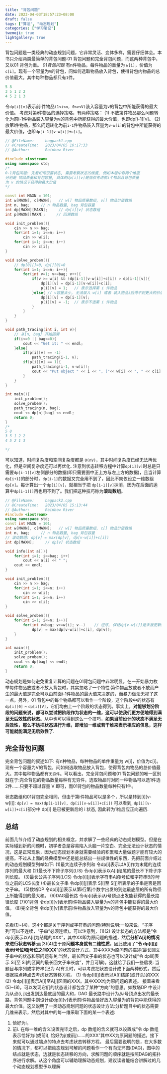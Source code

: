 ```yaml
---
title: "背包问题"
date: 2023-04-03T18:57:23+08:00
draft: false
tags: ["算法", "动态规划"]
categories: ["学习笔记"]
twemoji: true
lightgallery: true
---
```

背包问题是一类经典的动态规划问题，它非常灵活、变体多样，需要仔细体会。本书只介绍两类最简单的背包问题:01 背包问题和完全背包问题，而这两种背包中，又以01 背包为重。
*01背包问题*
有n件物品，每件物品的重量为 `w[i]`，价值为`c[i]`。现有一个容量为`V`的背包，问如何选取物品放入背包，使得背包内物品的总价值最大。其中每种物品都只有`1`件。
```c++
5 8
3 5 1 2 2
4 5 2 1 3
```
令`dp[i][v]`表示前i件物品`(1<i<n, 0<v<V)`装入容量为v的背包中所能获得的最大价值。
考虑对第i件物品的选择策略，有两种策略：
(1) 不放第件物品那么问题转化为前i-1件物品装入容量为v的背包中所能获得的最大价值，也即dp[i-1][v]。
(2) 放第i件物品，那么问题转化为前`i-1`件物品装入容量为`v-w[i]`的背包中所能获得的最大价值，也即`dp[i-1][v-w[i]]+c[i]`。 
```c++
// @FileName:     bagpack1.cpp
// @CreateTime:   2023/04/05 10:17:33
// @Author:       Rainbow River

#include <iostream>
using namespace std;
/*
0-1背包问题: 先看如何设置状态, 需要考察状态的维度, 例如本题中有两个维度
分别是 物品质量和背包容量, 具体的dp[i][v]是指仅考虑前i个物品且背包质量
为 v 的情况下获得的最大价值
*/

const int MAXN = 101;
int w[MAXN], c[MAXN];   // w[] 物品质量数组, v[] 物品价值数组
int n, bag;     // n 物品数量, bag 背包容量
int dp[MAXN][MAXN];     // dp[i][v] 状态数组
int p[MAXN][MAXN];     // 回溯数组

void init_problem(){
    cin >> n >> bag;
    for(int i=1; i<=n; i++)
        cin >> w[i];
    for(int i=1; i<=n; i++)
        cin >> c[i];
}

void solve_probem(){
    // dp[0][]=0, dp[][0]=0
    for(int i=1; i<=n; i++){
        for(int v=1; v<=bag; v++){
            if(v >= w[i] && (dp[i-1][v-w[i]]+c[i]) > dp[i-1][v]){
                dp[i][v] = dp[i-1][v-w[i]]+c[i];
                p[i][v] = 1;   // 表示选择第 i 件物品
            }else{ // v容量太小, 无法装入 w[i] 或者 装入物品i后得不到更大的价值
                dp[i][v] = dp[i-1][v];    
                p[i][v] = -1;  // 表示不选第 i 件物品
            }
        }
    }
}

void path_tracing(int i, int v){
    // 从[n, bag] 开始回溯
    if(i<=0 || bag<=0){
        cout << "Get it: " << endl;
    }else{
        if(p[i][v] == -1)
            path_tracing(i-1, v);
        if(p[i][v] == 1){
            path_tracing(i-1, v-w[i]);
            cout << "Put object " << i << ", ("<< w[i] << ", " << c[i] << ")" << endl;
        }
    }
}

int main(){
    init_problem();
    solve_probem();
    path_tracing(n, bag);
    cout << dp[n][bag] << endl;
    return 0;
}
/*
5 8
3 5 1 2 2
4 5 2 1 3

*/
```
可以知道，时间复杂度和空间复杂度都是 `O(nV)`，其中时间复杂度已经无法再优化，但是空间复杂度还可以再优化.
注意到状态转移方程中计算`dp[i][v]`时总是只需要`dp[i-1][v]`左侧部分的数据(即只需要图中正上方与左上方的数据)，且当计算`dp[i+1]`的部分时，`dp[i-1]`的数据又完全用不到了，因此不妨仅设立一维数组 `dp[v]`。每计算出一个`dp[i][v]`，就相当于把 `dp[i-1][v]`抹消，因为在后面的运算中`dp[i-1][]`再也用不到了。我们把这种技巧称为**滚动数组**。
```c++
// @FileName:     bagpack2.cpp
// @CreateTime:   2023/04/05 15:13:44
// @Author:       Rainbow River
#include <iostream>
using namespace std;
const int MAXN = 101;
int w[MAXN], c[MAXN];   // w[] 物品质量数组, c[] 物品价值数组
int n, bag;     // n 物品数量, bag 背包容量
// 滚动数组: dp[v] = max(dp[v], dp[v-w[i]]+c[i])
int dp[MAXN];     // dp[v] 状态数组

void info(int a[]){
    for(int i=1; i<=bag; i++)
        cout << a[i] << " ";
    cout << endl;
}

void init_problem(){
    cin >> n >> bag;
    for(int i=1; i<=n; i++)
        cin >> w[i];
    for(int i=1; i<=n; i++)
        cin >> c[i];
}

void solve_probem(){
    for(int i=1; i<=n; i++){
        for(int v=bag; v>=w[i]; v--)    // 逆序, 保证dp[v-w[i]]是未被更新过的(i-1的状态)
            dp[v] = max(dp[v-w[i]]+c[i], dp[v]);
    }
}

int main(){
    init_problem();
    solve_probem();
    cout << dp[bag] << endl;
    return 0;
}
```

动态规划是如何避免重复计算的问题在01背包问题中非常明显。在一开始暴力枚举每件物品放或者不放入背包时，其实忽略了一个特性:第件物品放或者不放而产生的最大值是完全可以由前面i-1件物品的最大值来决定的，而暴力做法无视了这一点。另外，01 背包中的每个物品都可以看作一个阶段，这个阶段中的状态有`dp[i][0]` ~ `dp[i][V]`，它们均由上一个阶段的状态得到。事实上，**对能够划分阶段的问题来说，都可以尝试把阶段作为状态的一维，这可以使我们更方便地得到满足无后效性的状态**。从中也可以得到这么一个技巧，**如果当前设计的状态不满足无后效性，那么不妨把状态进行升维，即增加一维或若干维来表示相应的信息，这样可能就能满足无后效性了**.

## 完全背包问题
完全背包问题的叙述如下:
有n种物品，每种物品的单件重量为 w[i]，价值为c[i]。现有一个容量为V的背包，问如何选取物品放入背包，使得背包内物品的总价值最大。其中每种物品都有`无穷件`。可以看出，完全背包问题和01 背包问题的唯一区别就在于:完全背包的物品数量每种有无穷件，选取物品时对同一种物品可以选1件选2件......只要不超过容量 V 即可，而01背包的物品数量每种只有1件。

状态数组和01背包完全相同，但由于第i件物品可以是多个，所以是转到[i][v-w[i]]:
```dp[v] = max(dp[i-1][v], dp[i][v-w[i]]+c[i])```
可以看到, `dp[i][v-w[i]]+c[i]`部分中 dp[i] 是已被更新后的 i 状态, 因此转为1维后应正向遍历.


## 总结
前面几节介绍了动态规划的相关概念，并求解了一些经典的动态规划模型。但是在实际碰到新的问题时，初学者总是容易陷入头脑一片空白、完全无法设计状态的情况，这是正常现象，因为动态规划本身就需要经验的积累和大量做题才能有较大的提高。不过从上面的经典模型中还是能总结出一些规律性的东西，先把前面介绍过的动态规划模型列举如下:
(1)最大连续子序列和
令dp[i]表示以A[i]作为末尾的连续序列的最大和
(2)最长不下降子序列(LIS)
令dp[i]表示以A[i]结尾的最长不下降子序列长度。
(3)最长公共子序列(LCS)
令dp[i][j]表示字符串A的i号位和字符串B的i号位之前的LCS长度
(4)最长文子串
令dp[i][j]表示 S[i]至 S[j]所表示的子串是否是回文子串。
(5)数塔DP
令dp[i][j]表示从第i行第j个数字出发的到达最底层的所有路径上所能得到的最大和。
(6)DAG最长路
令dp[i]表示从i号顶点出发能获得的最长路径长度
(7)01背包
令dp[i][v]表示前i件物品装入容量为v的背包中能获得的最大价值。
(8)完全背包
令dp[i][v]表示前i件物品放入容量为v的背包中能获得的最大价值。

先看(1)~(4)，这4个都是关于序列或字符串的问题(特别说明:一般来说，“子序列”可以不连续，“子串”必须连续)。可以注意到，(1)(2) 设计状态的方法都是“令 dp[i]表示以A[i]为结尾的XXX”，其中XX即为原问题的描述，然后**分析A[i]的情况来进行状态转移**;而(3)(4)由于原**问题本身就有二维性质**，因此使用了“**令 dp[i][j]表示i号位和j号位之间XXX**”的状态设计方式，其中XXX为原问题的描述(最长回文子串中的状态和原问题有关;当然，最长回文子串的状态也可以设计成“令 dplil]表示 Si]至 Si]的区间的最长回文子串长度”，并且可解)。这就给了我们一些启发:
当题目与序列或字符串(记为 A)有关时，可以考虑把状态设计成下面两种形式，然后根据端点特点去考虑状态转移方程。
(1) 令dp[i][j]表示以A[i]结尾(或开头)的XXX
(2) 令dp[i][j]表示A[i]至A[j]区间的XXX。其中XXX均为原问题的表述。
接着来看(5)~(8)，可以发现它们的状态设计都包含了某种“方向”的意思。如数塔DP 中设计为从点(i, j)出发到达最底层的最大和，DAG 最长路中设计为从i号顶点出发的最长路，背包问题中则设计成dp[i][v]表示前i件物品恰好放入容量为的背包中能获得的最大价值。这又说明了一类动态规划问题的状态设计方法:分析题目中的状态需要几维来表示，然后对其中的每一维采取下面的某一个表述:
1. 恰好为i。
2. 前i.
在每一维的含义设置完毕之后，dp 数组的含义就可以设置成“令 dp 数组表示恰好为i(或前i), 恰好为j(或前j)......的XXX”其中XX为原问题的描述。接下来就可以通过端点的特点去考虑状态转移方程。
最后需要说明的是，在大多数的情况下，都可以把动态规划可解的问题看作一个有向无环图(DAG)，图中的结点就是状态，边就是状态转移的方向，求解问题的顺序就是按照DAG的拓扑序进行求解。从这个角度可以辅助理解动态规划，建议读者能结合讲解过的几个动态规划模型予以理解

